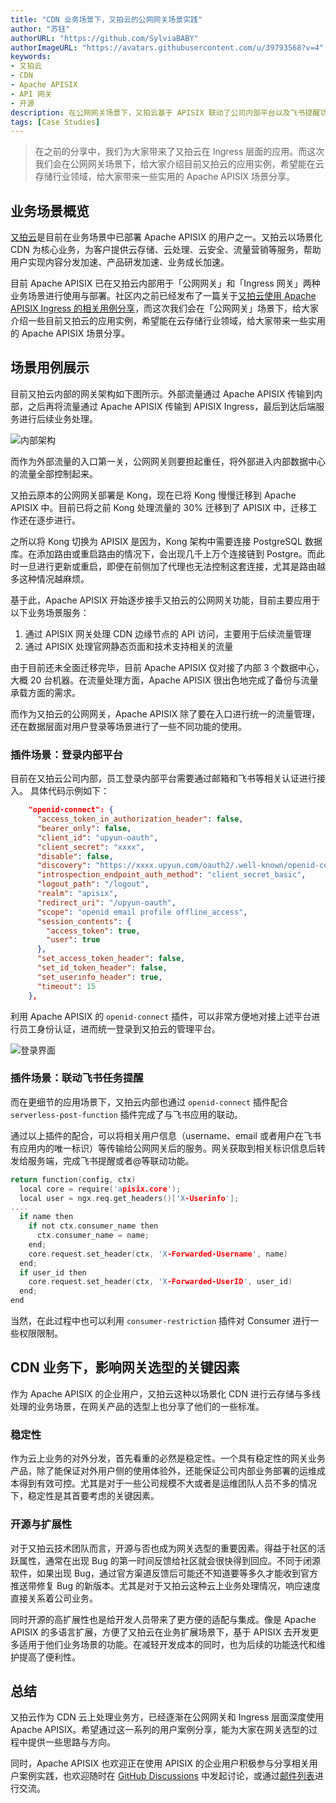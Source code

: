 ```yaml
---
title: "CDN 业务场景下，又拍云的公网网关场景实践"
author: "苏钰"
authorURL: "https://github.com/SylviaBABY"
authorImageURL: "https://avatars.githubusercontent.com/u/39793568?v=4"
keywords: 
- 又拍云
- CDN
- Apache APISIX
- API 网关
- 开源
description: 在公网网关场景下，又拍云基于 APISIX 联动了公司内部平台以及飞书提醒功能的接入。同时从开源和可拓展性方面也带来了一些企业角度参考。
tags: [Case Studies]
---
```


> 在之前的分享中，我们为大家带来了又拍云在 Ingress 层面的应用。而这次我们会在公网网关场景下，给大家介绍目前又拍云的应用实例，希望能在云存储行业领域，给大家带来一些实用的 Apache APISIX 场景分享。

<!--truncate-->

## 业务场景概览

[又拍云](https://www.upyun.com/)是目前在业务场景中已部署 Apache APISIX 的用户之一。又拍云以场景化 CDN 为核心业务，为客户提供云存储、云处理、云安全、流量营销等服务，帮助用户实现内容分发加速、产品研发加速、业务成长加速。

目前 Apache APISIX 已在又拍云内部用于「公网网关」和「Ingress 网关」两种业务场景进行使用与部署。社区内之前已经发布了一篇关于[又拍云使用 Apache APISIX Ingress 的相关用例分享](https://apisix.apache.org/zh/blog/2021/09/24/youpaicloud-usercase/)，而这次我们会在「公网网关」场景下，给大家介绍一些目前又拍云的应用实例，希望能在云存储行业领域，给大家带来一些实用的 Apache APISIX 场景分享。

## 场景用例展示

目前又拍云内部的网关架构如下图所示。外部流量通过 Apache APISIX 传输到内部，之后再将流量通过 Apache APISIX 传输到 APISIX Ingress，最后到达后端服务进行后续业务处理。

![内部架构](https://static.apiseven.com/202108/1642583575107-999099c4-adad-439b-8f31-bdca22f39f29.png)

而作为外部流量的入口第一关，公网网关则要担起重任，将外部进入内部数据中心的流量全部控制起来。

又拍云原本的公网网关部署是 Kong，现在已将 Kong 慢慢迁移到 Apache APISIX 中。目前已将之前 Kong 处理流量的 30% 迁移到了 APISIX 中，迁移工作还在逐步进行。

之所以将 Kong 切换为 APISIX 是因为，Kong 架构中需要连接 PostgreSQL 数据库。在添加路由或重启路由的情况下，会出现几千上万个连接链到 Postgre。而此时一旦进行更新或重启，即便在前侧加了代理也无法控制这套连接，尤其是路由越多这种情况越麻烦。

基于此，Apache APISIX 开始逐步接手又拍云的公网网关功能，目前主要应用于以下业务场景服务：

1. 通过 APISIX 网关处理 CDN 边缘节点的 API 访问，主要用于后续流量管理
2. 通过 APISIX 处理官网静态页面和技术支持相关的流量

由于目前还未全面迁移完毕，目前 Apache APISIX 仅对接了内部 3 个数据中心，大概 20 台机器。在流量处理方面，Apache APISIX 很出色地完成了备份与流量承载方面的需求。

而作为又拍云的公网网关，Apache APISIX 除了要在入口进行统一的流量管理，还在数据层面对用户登录等场景进行了一些不同功能的使用。

### 插件场景：登录内部平台

目前在又拍云公司内部，员工登录内部平台需要通过邮箱和飞书等相关认证进行接入。
具体代码示例如下：

```json
    "openid-connect": {
      "access_token_in_authorization_header": false,
      "bearer_only": false,
      "client_id": "upyun-oauth",
      "client_secret": "xxxx",
      "disable": false,
      "discovery": "https://xxxx.upyun.com/oauth2/.well-known/openid-configuration",
      "introspection_endpoint_auth_method": "client_secret_basic",
      "logout_path": "/logout",
      "realm": "apisix",
      "redirect_uri": "/upyun-oauth",
      "scope": "openid email profile offline_access",
      "session_contents": {
        "access_token": true,
        "user": true
      },
      "set_access_token_header": false,
      "set_id_token_header": false,
      "set_userinfo_header": true,
      "timeout": 15
    },
```

利用 Apache APISIX 的 `openid-connect` 插件，可以非常方便地对接上述平台进行员工身份认证，进而统一登录到又拍云的管理平台。

![登录界面](https://static.apiseven.com/202108/1642583971338-e3aab730-2b75-4065-ba04-4c4fa3fafad9.png)

### 插件场景：联动飞书任务提醒

而在更细节的应用场景下，又拍云内部也通过 `openid-connect` 插件配合 `serverless-post-function` 插件完成了与飞书应用的联动。

通过以上插件的配合，可以将相关用户信息（username、email 或者用户在飞书有应用内的唯一标识）等传输给公网网关后的服务。网关获取到相关标识信息后转发给服务端，完成飞书提醒或者@等联动功能。

```c
return function(config, ctx)
  local core = require('apisix.core');
  local user = ngx.req.get_headers()['X-Userinfo'];
....
  if name then
    if not ctx.consumer_name then
      ctx.consumer_name = name;
    end;
    core.request.set_header(ctx, 'X-Forwarded-Username', name)
  end;
  if user_id then
    core.request.set_header(ctx, 'X-Forwarded-UserID', user_id)
  end;
end
```

当然，在此过程中也可以利用 `consumer-restriction` 插件对 Consumer 进行一些权限限制。

## CDN 业务下，影响网关选型的关键因素

作为 Apache APISIX 的企业用户，又拍云这种以场景化 CDN 进行云存储与多线处理的业务场景，在网关产品的选型上也分享了他们的一些标准。

### 稳定性

作为云上业务的对外分发，首先看重的必然是稳定性。一个具有稳定性的网关业务产品，除了能保证对外用户侧的使用体验外，还能保证公司内部业务部署的运维成本得到有效可控。尤其是对于一些公司规模不大或者是运维团队人员不多的情况下，稳定性是其首要考虑的关键因素。

### 开源与扩展性

对于又拍云技术团队而言，开源与否也成为网关选型的重要因素。得益于社区的活跃属性，通常在出现 Bug 的第一时间反馈给社区就会很快得到回应。不同于闭源软件，如果出现 Bug，通过官方渠道反馈后可能还不知道要等多久才能收到官方推送带修复 Bug 的新版本。尤其是对于又拍云这种云上业务处理情况，响应速度直接关系着公司业务。

同时开源的高扩展性也是给开发人员带来了更方便的适配与集成。像是 Apache APISIX 的多语言扩展，方便了又拍云在业务扩展场景下，基于 APISIX 去开发更多适用于他们业务场景的功能。在减轻开发成本的同时，也为后续的功能迭代和维护提高了便利性。

## 总结

又拍云作为 CDN 云上处理业务方，已经逐渐在公网网关和 Ingress 层面深度使用 Apache APISIX。希望通过这一系列的用户案例分享，能为大家在网关选型的过程中提供一些思路与方向。

同时，Apache APISIX 也欢迎正在使用 APISIX 的企业用户积极参与分享相关用户案例实践，也欢迎随时在 [GitHub Discussions](https://github.com/apache/apisix/discussions) 中发起讨论，或通过[邮件列表](https://apisix.apache.org/zh/docs/general/join)进行交流。
